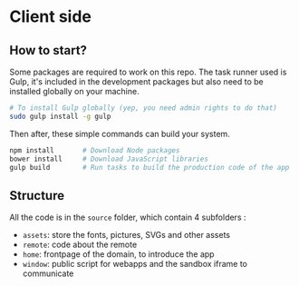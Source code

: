 # Client side

## How to start?

Some packages are required to work on this repo. The task runner used is Gulp, it's included in the development packages but also need to be installed globally on your machine.

```bash
# To install Gulp globally (yep, you need admin rights to do that)
sudo gulp install -g gulp
```

Then after, these simple commands can build your system.

```bash
npm install       # Download Node packages
bower install     # Download JavaScript libraries
gulp build        # Run tasks to build the production code of the app
```

## Structure

All the code is in the `source` folder, which contain 4 subfolders :

- `assets`: store the fonts, pictures, SVGs and other assets
- `remote`: code about the remote
- `home`: frontpage of the domain, to introduce the app
- `window`: public script for webapps and the sandbox iframe to communicate